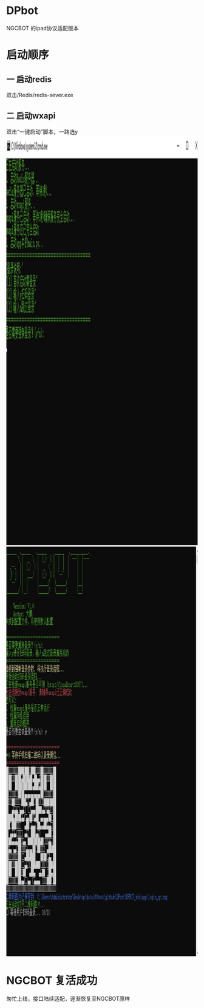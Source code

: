 # DPbot
NGCBOT 的ipad协议适配版本
# 启动顺序

## 一 启动redis
双击/Redis/redis-sever.exe
## 二 启动wxapi
双击“一键启动”脚本，一路选y
<img src="./img/login1.jpg" alt="登录界面" width="1920" height="1080">
<img src="./img/login.png" alt="登录界面" width="1920" height="1080">
# NGCBOT 复活成功
匆忙上线，接口陆续适配，逐渐恢复至NGCBOT原样


